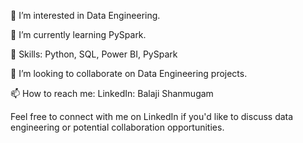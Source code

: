 <!---
**👋 Hi, I’m @iBalajiShanmugam**
-->
👀 I’m interested in Data Engineering.

🌱 I’m currently learning PySpark.

💼 Skills: Python, SQL, Power BI, PySpark

💞️ I’m looking to collaborate on Data Engineering projects.

📫 How to reach me:
LinkedIn: Balaji Shanmugam

Feel free to connect with me on LinkedIn if you'd like to discuss data engineering or potential collaboration opportunities.

